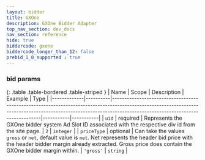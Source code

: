 ```yaml
---
layout: bidder
title: GXOne
description: GXOne Bidder Adapter
top_nav_section: dev_docs
nav_section: reference
hide: true
biddercode: gxone
biddercode_longer_than_12: false
prebid_1_0_supported : true
---
```



### bid params

{: .table .table-bordered .table-striped }
| Name        | Scope    | Description                                                                                                                                                                                                 | Example   | Type      |
|-------------|----------|-------------------------------------------------------------------------------------------------------------------------------------------------------------------------------------------------------------|-----------|-----------|
| `uid`       | required | Represents the GXOne bidder system Ad Slot ID associated with the respective div id from the site page.                                                                                                     | `2`       | `integer` |
| `priceType` | optional | Can take the values `gross` or `net`, default value is `net`. Net represents the header bid price with the header bidder margin already extracted. Gross price does contain the GXOne bidder margin within. | `'gross'` | `string`  |
